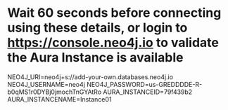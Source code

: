 
# Wait 60 seconds before connecting using these details, or login to https://console.neo4j.io to validate the Aura Instance is available

NEO4J_URI=neo4j+s://add-your-own.databases.neo4j.io
NEO4J_USERNAME=neo4j
NEO4J_PASSWORD=us-GREDDDDE-R-b0qMS1r0DYBj0jmochTnGYAtRo
AURA_INSTANCEID=79f439b2
AURA_INSTANCENAME=Instance01
